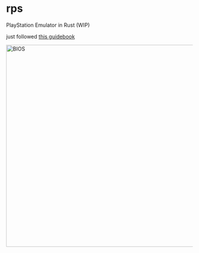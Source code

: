 # rps
PlayStation Emulator in Rust (WIP)

just followed [this guidebook](https://svkt.org/~simias/guide.pdf)

<img width="544" alt="BIOS" src="https://user-images.githubusercontent.com/6854255/166867240-63d30f42-3091-413e-989b-77b47b6033bd.png">
